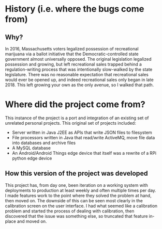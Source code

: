 # History (i.e. where the bugs come from)

## Why?
In 2016, Massachusetts voters legalized possession of recreational marijuana via
a ballot initiative that the Democratic-controlled state government almost
universally opposed.
The original legislation legalized possession and growing, but left recreational
sales trapped behind a regulation-writing process that was intentionally slow-walked
by the state legislature. There was no reasonable expectation that recreational sales
would ever be opened up, and indeed recreational sales only began in late 2018. 
This left growing your own as the only avenue, so I walked
that path.

# Where did the project come from?
This instance of the project is a port and integration of an existing set of unrelated personal projects.  This
original set of projects included:
* Server written in Java J2EE as APIs that write JSON files to filesystem
* File processors written in Java that read/write ActiveMQ, move file data into databases and archive files
* A MySQL database
* An Android/Android Things edge device that itself was a rewrite of a RPi python edge device

## How this version of the project was developed
This project has, from day one, been iteration on a working system with deployments to production at least weekly
and often multiple times per day.  I made features work to the point where they solved the problem at hand, then
moved on.  The downside of this can be seen most clearly in the calibration screen on the user interface.  I had what
seemed like a calibration problem and started the process of dealing with calibration, then discovered that the issue
was something else, so truncated that feature in-place and moved on.

